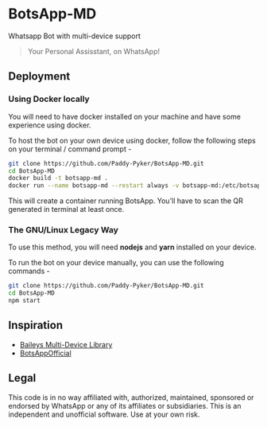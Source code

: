 # BotsApp-MD
Whatsapp Bot with multi-device support
> Your Personal Assisstant, on WhatsApp!

## Deployment

### Using Docker locally

You will need to have docker installed on your machine and have some experience using docker.

To host the bot on your own device using docker, follow the following steps on your terminal / command prompt -

```bash
git clone https://github.com/Paddy-Pyker/BotsApp-MD.git
cd BotsApp-MD
docker build -t botsapp-md .
docker run --name botsapp-md --restart always -v botsapp-md:/etc/botsapp-md botsapp-md
```

This will create a container running BotsApp. You'll have to scan the QR generated in terminal at least once.

### The GNU/Linux Legacy Way

To use this method, you will need **nodejs** and **yarn** installed on your device.

To run the bot on your device manually, you can use the following commands -

```bash
git clone https://github.com/Paddy-Pyker/BotsApp-MD.git
cd BotsApp-MD
npm start
```
## Inspiration
- [Baileys Multi-Device Library](https://github.com/adiwajshing/Baileys)
- [BotsAppOfficial](https://github.com/BotsAppOfficial/BotsApp)

## Legal
This code is in no way affiliated with, authorized, maintained, sponsored or endorsed by WhatsApp or any of its affiliates or subsidiaries. This is an 
independent and unofficial software. Use at your own risk.
